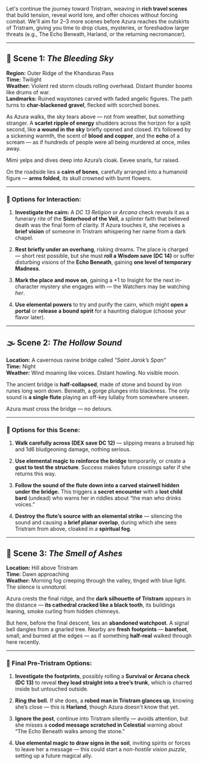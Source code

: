 Let's continue the journey toward Tristram, weaving in **rich travel scenes** that build tension, reveal world lore, and offer choices without forcing combat. We'll aim for 2–3 more scenes before Azura reaches the outskirts of Tristram, giving you time to drop clues, mysteries, or foreshadow larger threats (e.g., The Echo Beneath, Harland, or the returning necromancer).

---

## 🌄 Scene 1: _The Bleeding Sky_

**Region:** Outer Ridge of the Khanduras Pass  
**Time:** Twilight  
**Weather:** Violent red storm clouds rolling overhead. Distant thunder booms like drums of war.  
**Landmarks:** Ruined waystones carved with faded angelic figures. The path turns to **char-blackened gravel**, flecked with scorched bones.

As Azura walks, the sky tears above — not from weather, but something stranger. A **scarlet ripple of energy** shudders across the horizon for a split second, like **a wound in the sky** briefly opened and closed. It’s followed by a sickening warmth, the scent of **blood and copper**, and the **echo** of a scream — as if hundreds of people were all being murdered at once, miles away.

Mimi yelps and dives deep into Azura’s cloak. Eevee snarls, fur raised.

On the roadside lies a **cairn of bones**, carefully arranged into a humanoid figure — **arms folded**, its skull crowned with burnt flowers.

---

### 🧭 Options for Interaction:

1. **Investigate the cairn:** A _DC 13 Religion_ or _Arcana_ check reveals it as a funerary rite of the **Sisterhood of the Veil**, a splinter faith that believed death was the final form of clarity. If Azura touches it, she receives a **brief vision** of someone in Tristram whispering her name from a dark chapel.
    
2. **Rest briefly under an overhang**, risking dreams. The place is charged — short rest possible, but she must **roll a Wisdom save (DC 14)** or suffer disturbing visions of the **Echo Beneath**, gaining **one level of temporary Madness**.
    
3. **Mark the place and move on**, gaining a +1 to Insight for the next in-character mystery she engages with — the Watchers may be watching _her_.
    
4. **Use elemental powers** to try and purify the cairn, which might **open a portal** or **release a bound spirit** for a haunting dialogue (choose your flavor later).
    

---

## 🌫️ Scene 2: _The Hollow Sound_

**Location:** A cavernous ravine bridge called _"Saint Jarok’s Span"_  
**Time:** Night  
**Weather:** Wind moaning like voices. Distant howling. No visible moon.

The ancient bridge is **half-collapsed**, made of stone and bound by iron runes long worn down. Beneath, a gorge plunges into blackness. The only sound is **a single flute** playing an off-key lullaby from somewhere unseen.

Azura must cross the bridge — no detours.

---

### 🧭 Options for this Scene:

1. **Walk carefully across (DEX save DC 12)** — slipping means a bruised hip and 1d6 bludgeoning damage, nothing serious.
    
2. **Use elemental magic to reinforce the bridge** temporarily, or create a **gust to test the structure**. Success makes future crossings safer if she returns this way.
    
3. **Follow the sound of the flute down into a carved stairwell hidden under the bridge.** This triggers a **secret encounter** with a **lost child bard** (undead) who warns her in riddles about “the man who drinks voices.”
    
4. **Destroy the flute’s source with an elemental strike** — silencing the sound and causing a **brief planar overlap**, during which she sees Tristram from above, cloaked in a **spiritual fog**.
    

---

## 🏰 Scene 3: _The Smell of Ashes_

**Location:** Hill above Tristram  
**Time:** Dawn approaching  
**Weather:** Morning fog creeping through the valley, tinged with blue light. The silence is _unnatural_.

Azura crests the final ridge, and the **dark silhouette of Tristram** appears in the distance — **its cathedral cracked like a black tooth**, its buildings leaning, smoke curling from hidden chimneys.

But here, before the final descent, lies an **abandoned watchpost**. A signal bell dangles from a gnarled tree. Nearby are **fresh footprints** — **barefoot**, small, and burned at the edges — as if something **half-real** walked through here recently.

---

### 🧭 Final Pre-Tristram Options:

1. **Investigate the footprints**, possibly rolling a **Survival or Arcana check (DC 13)** to reveal **they lead straight into a tree’s trunk**, which is charred inside but untouched outside.
    
2. **Ring the bell.** If she does, a **robed man in Tristram glances up**, knowing she’s close — this is **Harland**, though Azura doesn't know that yet.
    
3. **Ignore the post**, continue into Tristram silently — avoids attention, but she misses a **coded message scratched in Celestial** warning about “The Echo Beneath walks among the stone.”
    
4. **Use elemental magic to draw signs in the soil**, inviting spirits or forces to leave her a message — this could start a _non-hostile vision puzzle_, setting up a future magical ally.